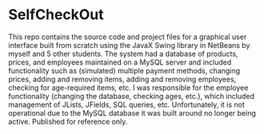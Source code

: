 # SelfCheckOut

This repo contains the source code and project files for a graphical user interface built from scratch using the JavaX Swing library in
NetBeans by myself and 5 other students. The system had a database of products, prices, and employees maintained on a MySQL server and included functionality such as (simulated) multiple payment methods, changing prices, adding and removing items, adding and removing employees, checking for age-required items, etc. I was responsible for the employee functionality (changing the database, checking ages, etc.), which included management of JLists, JFields, SQL queries, etc. Unfortunately, it is not operational due to the MySQL database it was built around no longer being active. Published for reference only.
